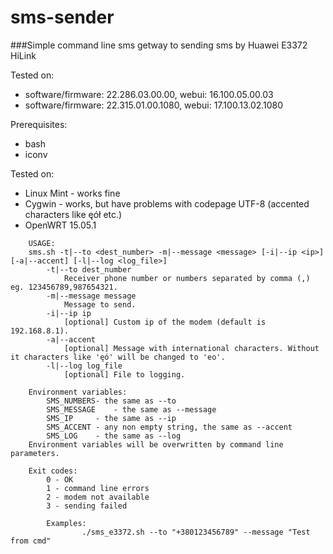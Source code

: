 # sms-sender
###Simple command line sms getway to sending sms by Huawei E3372 HiLink

Tested on:
- software/firmware: 22.286.03.00.00, webui: 16.100.05.00.03
- software/firmware: 22.315.01.00.1080, webui: 17.100.13.02.1080

Prerequisites:
- bash
- iconv

Tested on:
- Linux Mint - works fine
- Cygwin - works, but have problems with codepage UTF-8 (accented characters like ęół etc.)
- OpenWRT 15.05.1

```	
	USAGE:
	sms.sh -t|--to <dest_number> -m|--message <message> [-i|--ip <ip>] [-a|--accent] [-l|--log <log_file>]
		-t|--to dest_number
			Receiver phone number or numbers separated by comma (,) eg. 123456789,987654321.
		-m|--message message
			Message to send.
		-i|--ip ip
			[optional] Custom ip of the modem (default is 192.168.8.1).
		-a|--accent
			[optional] Message with international characters. Without it characters like 'ęó' will be changed to 'eo'.
		-l|--log log_file
			[optional] File to logging.
			
	Environment variables:
		SMS_NUMBERS- the same as --to
		SMS_MESSAGE    - the same as --message
		SMS_IP     - the same as --ip
		SMS_ACCENT - any non empty string, the same as --accent
		SMS_LOG    - the same as --log
	Environment variables will be overwritten by command line parameters.

	Exit codes:
		0 - OK
		1 - command line errors
		2 - modem not available
		3 - sending failed
        
        Examples: 
                ./sms_e3372.sh --to "+380123456789" --message "Test from cmd"
```

